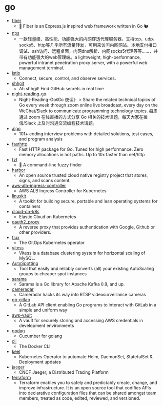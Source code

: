 # go
- [fiber](https://github.com/gofiber/fiber)
  - 🚀 Fiber is an Express.js inspired web framework written in Go 🐿️
- [nps](https://github.com/ehang-io/nps)
  - 一款轻量级、高性能、功能强大的内网穿透代理服务器。支持tcp、udp、socks5、http等几乎所有流量转发，可用来访问内网网站、本地支付接口调试、ssh访问、远程桌面，内网dns解析、内网socks5代理等等……，并带有功能强大的web管理端。a lightweight, high-performance, powerful intranet penetration proxy server, with a powerful web management terminal.
- [istio](https://github.com/istio/istio)
  - Connect, secure, control, and observe services.
- [shhgit](https://github.com/eth0izzle/shhgit)
  - Ah shhgit! Find GitHub secrets in real time
- [night-reading-go](https://github.com/developer-learning/night-reading-go)
  - Night-Reading-Go《Go 夜读》 > Share the related technical topics of Go every week through zoom online live broadcast, every day on the WeChat/Slack to communicate programming technology topics. 每周通过 zoom 在线直播的方式分享 Go 相关的技术话题，每天大家在微信/Slack 上及时沟通交流编程技术话题。
- [algo](https://github.com/hoanhan101/algo)
  - 101+ coding interview problems with detailed solutions, test cases, and program analysis
- [fasthttp](https://github.com/valyala/fasthttp)
  - Fast HTTP package for Go. Tuned for high performance. Zero memory allocations in hot paths. Up to 10x faster than net/http
- [fzf](https://github.com/junegunn/fzf)
  - 🌸 A command-line fuzzy finder
- [harbor](https://github.com/goharbor/harbor)
  - An open source trusted cloud native registry project that stores, signs, and scans content.
- [aws-alb-ingress-controller](https://github.com/kubernetes-sigs/aws-alb-ingress-controller)
  - AWS ALB Ingress Controller for Kubernetes
- [linuxkit](https://github.com/linuxkit/linuxkit)
  - A toolkit for building secure, portable and lean operating systems for containers
- [cloud-on-k8s](https://github.com/elastic/cloud-on-k8s)
  - Elastic Cloud on Kubernetes
- [oauth2_proxy](https://github.com/pusher/oauth2_proxy)
  - A reverse proxy that provides authentication with Google, Github or other providers.
- [flux](https://github.com/fluxcd/flux)
  - The GitOps Kubernetes operator
- [vitess](https://github.com/vitessio/vitess)
  - Vitess is a database clustering system for horizontal scaling of MySQL.
- [AutoSpotting](https://github.com/AutoSpotting/AutoSpotting)
  - Tool that easily and reliably converts (all) your existing AutoScaling groups to cheaper spot instances
- [sarama](https://github.com/Shopify/sarama)
  - Sarama is a Go library for Apache Kafka 0.8, and up.
- [cameradar](https://github.com/Ullaakut/cameradar)
  - Cameradar hacks its way into RTSP videosurveillance cameras
- [go-gitlab](https://github.com/xanzy/go-gitlab)
  - A GitLab API client enabling Go programs to interact with GitLab in a simple and uniform way
- [aws-vault](https://github.com/99designs/aws-vault)
  - A vault for securely storing and accessing AWS credentials in development environments
- [godog](https://github.com/cucumber/godog)
  - Cucumber for golang
- [cli](https://github.com/docker/cli)
  - The Docker CLI
- [keel](https://github.com/keel-hq/keel)
  - Kubernetes Operator to automate Helm, DaemonSet, StatefulSet & Deployment updates
- [jaeger](https://github.com/jaegertracing/jaeger)
  - CNCF Jaeger, a Distributed Tracing Platform
- [terraform](https://github.com/hashicorp/terraform)
  - Terraform enables you to safely and predictably create, change, and improve infrastructure. It is an open source tool that codifies APIs into declarative configuration files that can be shared amongst team members, treated as code, edited, reviewed, and versioned.
